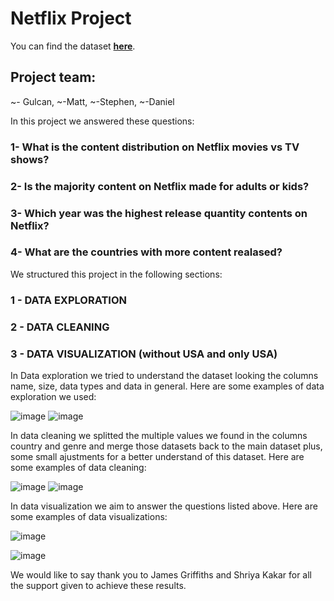 # **Netflix Project**

You can find the dataset **[here](https://www.kaggle.com/datasets/senapatirajesh/netflix-tv-shows-and-movies)**.

## Project team:
~- Gulcan, ~-Matt, ~-Stephen, ~-Daniel

In this project we answered these questions:

### 1- What is the content distribution on Netflix movies vs TV shows?
### 2- Is the majority content on Netflix made for adults or kids?
### 3- Which year was the highest release quantity contents on Netflix?
### 4- What are the countries with more content realased?


We structured this project in the following sections:

### 1 - DATA EXPLORATION
### 2 - DATA CLEANING
### 3 - DATA VISUALIZATION (without USA and only USA)


In Data exploration we tried to understand the dataset looking the columns name, size, data types and data in general. Here are some examples of data exploration we used:


![image](https://user-images.githubusercontent.com/124798004/236656113-be4d3a9e-a65b-4d4f-9723-6a72601723c5.png)
![image](https://user-images.githubusercontent.com/124798004/236656137-9146ae70-4b4f-42fd-9e5a-0f5df8f2b485.png)


In data cleaning we splitted the multiple values we found in the columns country and genre and merge those datasets back to the main dataset plus, some small ajustments for a better understand of this dataset. Here are some examples of data cleaning:


![image](https://user-images.githubusercontent.com/124798004/236656255-1fb0d6d6-9aa9-4832-8abe-f17c63eb2520.png)
![image](https://user-images.githubusercontent.com/124798004/236656281-809b8a42-9474-4efe-9df1-24fbee1eb48f.png)


In data visualization we aim to answer the questions listed above. Here are some examples of data visualizations:


![image](https://user-images.githubusercontent.com/124798004/236656322-6478380e-7628-4ebe-912e-7f71954cab0d.png)

![image](https://user-images.githubusercontent.com/124798004/236656328-7fd90496-4b7c-42ba-965a-f69defd70308.png)


We would like to say thank you to James Griffiths and Shriya Kakar for all the support given to achieve these results.

